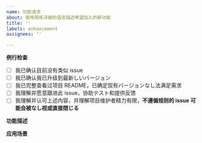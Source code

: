 ```yaml
---
name: 功能请求
about: 使用简练详细的语言描述希望加入的新功能
title: ''
labels: enhancement
assignees: ''

---
```


**例行检查**

[//]: # (方框内削除已有的空格，填 x 号)
+ [ ] 我已确认目前没有类似 issue
+ [ ] 我已确认我已升级到最新しいバージョン
+ [ ] 我已完整查看过项目 README，已确定现有バージョンなし法满足需求
+ [ ] 我理解并愿意跟进此 issue，协助テスト和提供反馈
+ [ ] 我理解并认可上述内容，并理解项目维护者精力有限，**不遵循规则的 issue 可能会被なし视或直接閉じる**

**功能描述**

**应用场景**

